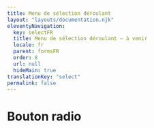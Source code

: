 ```yaml
---
title: Menu de sélection déroulant
layout: "layouts/documentation.njk"
eleventyNavigation:
  key: selectFR
  title: Menu de sélection déroulant — à venir
  locale: fr
  parent: formsFR
  order: 8
  url: null
  hideMain: true
translationKey: "select"
permalink: false
---
```


# Bouton radio
